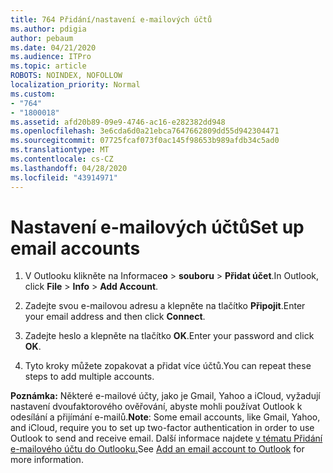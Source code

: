 ```yaml
---
title: 764 Přidání/nastavení e-mailových účtů
ms.author: pdigia
author: pebaum
ms.date: 04/21/2020
ms.audience: ITPro
ms.topic: article
ROBOTS: NOINDEX, NOFOLLOW
localization_priority: Normal
ms.custom:
- "764"
- "1800018"
ms.assetid: afd20b89-09e9-4746-ac16-e282382dd948
ms.openlocfilehash: 3e6cda6d0a21ebca7647662809dd55d942304471
ms.sourcegitcommit: 07725fcaf073f0ac145f98653b989afdb34c5ad0
ms.translationtype: MT
ms.contentlocale: cs-CZ
ms.lasthandoff: 04/28/2020
ms.locfileid: "43914971"
---
```

# <a name="set-up-email-accounts"></a><span data-ttu-id="266d6-102">Nastavení e-mailových účtů</span><span class="sxs-lookup"><span data-stu-id="266d6-102">Set up email accounts</span></span>

1. <span data-ttu-id="266d6-103">V Outlooku klikněte na Informace**o** >  **souboru** > **Přidat účet**.</span><span class="sxs-lookup"><span data-stu-id="266d6-103">In Outlook, click **File** > **Info** > **Add Account**.</span></span>

2. <span data-ttu-id="266d6-104">Zadejte svou e-mailovou adresu a klepněte na tlačítko **Připojit**.</span><span class="sxs-lookup"><span data-stu-id="266d6-104">Enter your email address and then click **Connect**.</span></span>

3. <span data-ttu-id="266d6-105">Zadejte heslo a klepněte na tlačítko **OK**.</span><span class="sxs-lookup"><span data-stu-id="266d6-105">Enter your password and click **OK**.</span></span>

4. <span data-ttu-id="266d6-106">Tyto kroky můžete zopakovat a přidat více účtů.</span><span class="sxs-lookup"><span data-stu-id="266d6-106">You can repeat these steps to add multiple accounts.</span></span>

<span data-ttu-id="266d6-107">**Poznámka:** Některé e-mailové účty, jako je Gmail, Yahoo a iCloud, vyžadují nastavení dvoufaktorového ověřování, abyste mohli používat Outlook k odesílání a přijímání e-mailů.</span><span class="sxs-lookup"><span data-stu-id="266d6-107">**Note**: Some email accounts, like Gmail, Yahoo, and iCloud, require you to set up two-factor authentication in order to use Outlook to send and receive email.</span></span> <span data-ttu-id="266d6-108">Další informace najdete [v tématu Přidání e-mailového účtu do Outlooku.](https://support.office.com/article/6e27792a-9267-4aa4-8bb6-c84ef146101b.aspx)</span><span class="sxs-lookup"><span data-stu-id="266d6-108">See [Add an email account to Outlook](https://support.office.com/article/6e27792a-9267-4aa4-8bb6-c84ef146101b.aspx) for more information.</span></span>
  